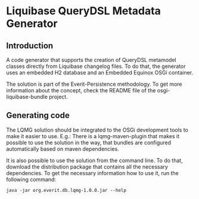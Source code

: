 Liquibase QueryDSL Metadata Generator
=====================================

## Introduction

A code generator that supports the creation of QueryDSL metamodel classes
directly from Liquibase changelog files. To do that, the generator uses
an embedded H2 database and an Embedded Equinox OSGi container.

The solution is part of the Everit-Persistence methodology. To get more
information about the concept, check the README file of the
osgi-liquibase-bundle project.

## Generating code

The LQMG solution should be integrated to the OSGi development tools to
make it easier to use. E.g.: There is a lqmg-maven-plugin that makes it
possible to use the solution in the way, that bundles are configured
automatically based on maven dependencies.

It is also possible to use the solution from the command line. To do that,
download the distribution package that contains all the necessary
dependencies. To get the necessary information how to use it, run the
following command:

<pre><code>java -jar org.everit.db.lqmg-1.0.0.jar --help</code></pre>
